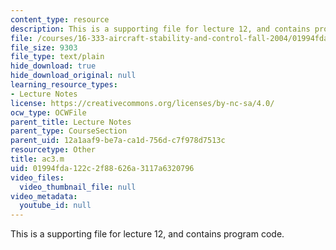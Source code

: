 ```yaml
---
content_type: resource
description: This is a supporting file for lecture 12, and contains program code.
file: /courses/16-333-aircraft-stability-and-control-fall-2004/01994fda122c2f88626a3117a6320796_ac3.m
file_size: 9303
file_type: text/plain
hide_download: true
hide_download_original: null
learning_resource_types:
- Lecture Notes
license: https://creativecommons.org/licenses/by-nc-sa/4.0/
ocw_type: OCWFile
parent_title: Lecture Notes
parent_type: CourseSection
parent_uid: 12a1aaf9-be7a-ca1d-756d-c7f978d7513c
resourcetype: Other
title: ac3.m
uid: 01994fda-122c-2f88-626a-3117a6320796
video_files:
  video_thumbnail_file: null
video_metadata:
  youtube_id: null
---
```

This is a supporting file for lecture 12, and contains program code.